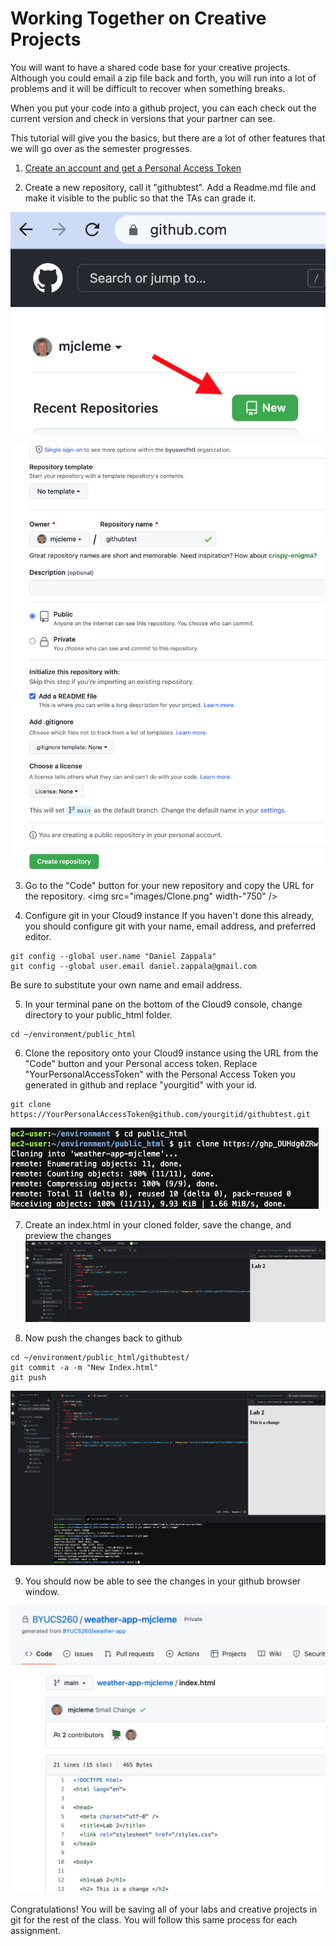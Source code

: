 # Working Together on Creative Projects
You will want to have a shared code base for your creative projects.  
Although you could email a zip file back and forth, you will run into a 
lot of problems and it will be difficult to recover when something breaks.

When you put your code into a github project, you can each check out the 
current version and check in versions that your partner can see.

This tutorial will give you the basics, but there are a lot of other features 
that we will go over as the semester progresses.

1. [Create an account and get a Personal Access Token](Account.md)

2. Create a new repository, call it "githubtest".  Add a Readme.md file and make it visible to the public so that the TAs can grade it.

![](images/NewGitRepo.png)

![](images/CreateRepo.png)

3. Go to the "Code" button for your new repository and copy the URL for the repository.
<img src="images/Clone.png" width-"750" />

4. Configure git in your Cloud9 instance
If you haven't done this already, you should configure git with your name, email address, and preferred editor.
```
git config --global user.name "Daniel Zappala"
git config --global user.email daniel.zappala@gmail.com
```
Be sure to substitute your own name and email address.

5. In your terminal pane on the bottom of the Cloud9 console, change directory to your public_html folder.
```
cd ~/environment/public_html
```

6. Clone the repository onto your Cloud9 instance using the URL from the "Code" button and your Personal access token. Replace "YourPersonalAccessToken" with the Personal Access Token you generated in github and replace "yourgitid" with your id.
```
git clone https://YourPersonalAccessToken@github.com/yourgitid/githubtest.git
```
![](images/githubclone.png) 

7. Create an index.html in your cloned folder, save the change, and preview the changes
![](images/change.png) 

8. Now push the changes back to github
```
cd ~/environment/public_html/githubtest/
git commit -a -m "New Index.html"
git push
```
![](images/push.png) 

9. You should now be able to see the changes in your github browser window.
<img src="images/smallchange.png" width="600" />


Congratulations!  You will be saving all of your labs and creative projects in git for the rest of the class.  You will follow this same process for each assignment.


